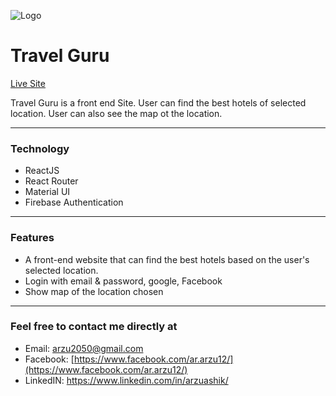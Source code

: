 ![Logo](https://i.ibb.co/PDGxR2r/Logo2.png "Travel Guru")

# Travel Guru

[Live Site](https://travel-guru-arzu.netlify.app/)

Travel Guru is a front end Site. User can find the best hotels of selected location. User can also see the map ot the location.

---

### Technology

- ReactJS
- React Router
- Material UI
- Firebase Authentication

---

### Features

- A front-end website that can find the best hotels based on the user's selected location.
- Login with email & password, google, Facebook
- Show map of the location chosen

---

### Feel free to contact me directly at

- Email: arzu2050@gmail.com
- Facebook: [https://www.facebook.com/ar.arzu12/](https://www.facebook.com/ar.arzu12/)
- LinkedIN: https://www.linkedin.com/in/arzuashik/
